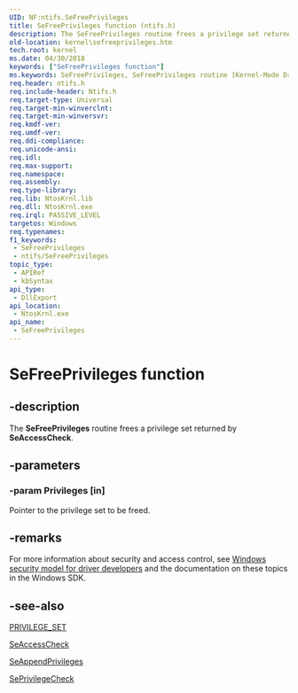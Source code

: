 ```yaml
---
UID: NF:ntifs.SeFreePrivileges
title: SeFreePrivileges function (ntifs.h)
description: The SeFreePrivileges routine frees a privilege set returned by SeAccessCheck.
old-location: kernel\sefreeprivileges.htm
tech.root: kernel
ms.date: 04/30/2018
keywords: ["SeFreePrivileges function"]
ms.keywords: SeFreePrivileges, SeFreePrivileges routine [Kernel-Mode Driver Architecture], kernel.sefreeprivileges, ntifs/SeFreePrivileges, seref_e40724d7-f170-4dbd-89a6-2cdcdd13e87d.xml
req.header: ntifs.h
req.include-header: Ntifs.h
req.target-type: Universal
req.target-min-winverclnt: 
req.target-min-winversvr: 
req.kmdf-ver: 
req.umdf-ver: 
req.ddi-compliance: 
req.unicode-ansi: 
req.idl: 
req.max-support: 
req.namespace: 
req.assembly: 
req.type-library: 
req.lib: NtosKrnl.lib
req.dll: NtosKrnl.exe
req.irql: PASSIVE_LEVEL
targetos: Windows
req.typenames: 
f1_keywords:
 - SeFreePrivileges
 - ntifs/SeFreePrivileges
topic_type:
 - APIRef
 - kbSyntax
api_type:
 - DllExport
api_location:
 - NtosKrnl.exe
api_name:
 - SeFreePrivileges
---
```


# SeFreePrivileges function


## -description

The <b>SeFreePrivileges</b> routine frees a privilege set returned by <b>SeAccessCheck</b>.

## -parameters

### -param Privileges [in]


Pointer to the privilege set to be freed.

## -remarks

For more information about security and access control, see [Windows security model for driver developers](/windows-hardware/drivers/driversecurity/windows-security-model) and the documentation on these topics in the Windows SDK.

## -see-also

<a href="/previous-versions/windows/hardware/drivers/ff551860(v=vs.85)">PRIVILEGE_SET</a>



<a href="/windows-hardware/drivers/ddi/wdm/nf-wdm-seaccesscheck">SeAccessCheck</a>



<a href="/windows-hardware/drivers/ddi/ntifs/nf-ntifs-seappendprivileges">SeAppendPrivileges</a>



<a href="/windows-hardware/drivers/ddi/ntifs/nf-ntifs-seprivilegecheck">SePrivilegeCheck</a>
